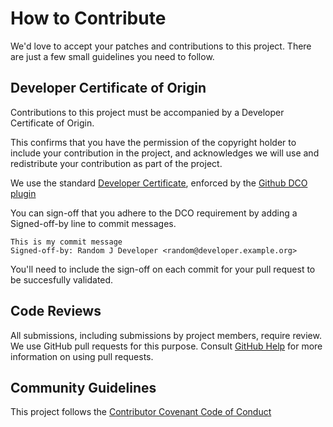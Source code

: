 # How to Contribute

We'd love to accept your patches and contributions to this project. There are
just a few small guidelines you need to follow.

## Developer Certificate of Origin

Contributions to this project must be accompanied by a Developer Certificate of Origin.

This confirms that you have the permission of the copyright holder to include your contribution
in the project, and acknowledges we will use and redistribute your contribution as
part of the project.

We use the standard [Developer Certificate](https://developercertificate.org/), enforced by
the [Github DCO plugin](https://github.com/apps/dco)

You can sign-off that you adhere to the DCO requirement by adding a Signed-off-by line to commit messages.

```
This is my commit message
Signed-off-by: Random J Developer <random@developer.example.org>
```

You'll need to include the sign-off on each commit for your pull request to be succesfully validated.

## Code Reviews

All submissions, including submissions by project members, require review. We
use GitHub pull requests for this purpose. Consult
[GitHub Help](https://help.github.com/articles/about-pull-requests/) for more
information on using pull requests.

## Community Guidelines

This project follows the [Contributor Covenant Code of Conduct](https://www.contributor-covenant.org)
